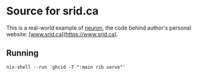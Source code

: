 # Source for srid.ca

This is a real-world example of [neuron](https://github.com/srid/neuron), the code behind author's personal website: [www.srid.ca](https://www.srid.ca).

## Running

```
nix-shell --run 'ghcid -T ":main rib serve"'
```


